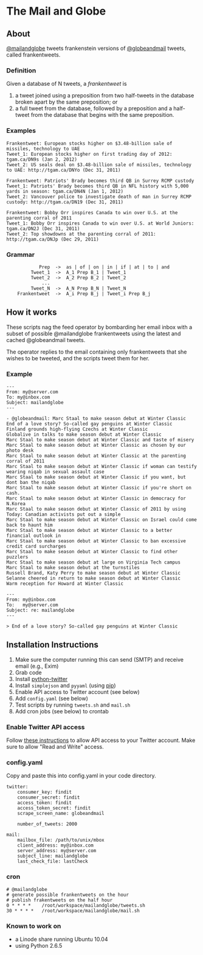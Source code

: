# The Mail and Globe

## About

[@mailandglobe](http://www.twitter.com/mailandglobe) tweets frankenstein versions of [@globeandmail](http://www.twitter.com/globeandmail) tweets, called frankentweets.

### Definition

Given a database of N tweets, a *frankentweet* is

1. a tweet joined using a preposition from two half-tweets in the database broken apart by the same preposition; or
2. a full tweet from the database, followed by a preposition and a half-tweet from the database that begins with the same preposition.

### Examples

    Frankentweet: European stocks higher on $3.48-billion sale of missiles, technology to UAE
    Tweet_1: European stocks higher on first trading day of 2012: tgam.ca/DN9s (Jan 2, 2012)
    Tweet_2: US seals deal on $3.48-billion sale of missiles, technology to UAE: http://tgam.ca/DNYo (Dec 31, 2011)

    Frankentweet: Patriots' Brady becomes third QB in Surrey RCMP custody
    Tweet_1: Patriots' Brady becomes third QB in NFL history with 5,000 yards in season: tgam.ca/DN4N (Jan 1, 2012)
    Tweet_2: Vancouver police to investigate death of man in Surrey RCMP custody: http://tgam.ca/DN19 (Dec 31, 2011)

    Frankentweet: Bobby Orr inspires Canada to win over U.S. at the parenting corral of 2011
    Tweet_1: Bobby Orr inspires Canada to win over U.S. at World Juniors: tgam.ca/DN2J (Dec 31, 2011)
    Tweet_2: Top showdowns at the parenting corral of 2011: http://tgam.ca/DNJp (Dec 29, 2011)

### Grammar

                Prep  ->  as | of | on | in | if | at | to | and
             Tweet_1  ->  A_1 Prep B_1 | Tweet_1
             Tweet_2  ->  A_2 Prep B_2 | Tweet_2
                 ...
             Tweet_N  ->  A_N Prep B_N | Tweet_N
        Frankentweet  ->  A_i Prep B_j | Tweet_i Prep B_j

## How it works

These scripts nag the feed operator by bombarding her email inbox with a subset of possible @mailandglobe frankentweets using the latest and cached @globeandmail tweets.

The operator replies to the email containing only frankentweets that she wishes to be tweeted, and the scripts tweet them for her.

### Example

    ---
    From: my@server.com
    To: my@inbox.com
    Subject: mailandglobe
    ---
    
    - @globeandmail: Marc Staal to make season debut at Winter Classic
    End of a love story? So-called gay penguins at Winter Classic
    Finland grounds high-flying Czechs at Winter Classic
    Globalive in talks to make season debut at Winter Classic
    Marc Staal to make season debut at Winter Classic and taste of misery
    Marc Staal to make season debut at Winter Classic as chosen by our photo desk
    Marc Staal to make season debut at Winter Classic at the parenting corral of 2011
    Marc Staal to make season debut at Winter Classic if woman can testify wearing niqab in sexual assault case
    Marc Staal to make season debut at Winter Classic if you want, but dont ban the niqab
    Marc Staal to make season debut at Winter Classic if you're short on cash.
    Marc Staal to make season debut at Winter Classic in democracy for N.Korea
    Marc Staal to make season debut at Winter Classic of 2011 by using Today: Canadian activists put out a simple
    Marc Staal to make season debut at Winter Classic on Israel could come back to haunt him
    Marc Staal to make season debut at Winter Classic to a better financial outlook in
    Marc Staal to make season debut at Winter Classic to ban excessive credit card surcharges
    Marc Staal to make season debut at Winter Classic to find other puzzlers
    Marc Staal to make season debut at large on Virginia Tech campus
    Marc Staal to make season debut at the turnstiles
    Russell Brand, Katy Perry to make season debut at Winter Classic
    Selanne cheered in return to make season debut at Winter Classic
    Warm reception for Howard at Winter Classic

    ---
    From: my@inbox.com
    To:   my@server.com
    Subject: re: mailandglobe
    ---

    > End of a love story? So-called gay penguins at Winter Classic

## Installation Instructions

1. Make sure the computer running this can send (SMTP) and receive email (e.g., Exim)
2. Grab code
3. Install [python-twitter](http://code.google.com/p/python-twitter/)
4. Install `simplejson` and `pyyaml` (using [pip](http://pypi.python.org/pypi/pip))
5. Enable API access to Twitter account (see below)
6. Add `config.yaml` (see below)
7. Test scripts by running `tweets.sh` and `mail.sh`
8. Add cron jobs (see below) to crontab

### Enable Twitter API access

Follow [these instructions](https://dev.twitter.com/docs/auth/tokens-devtwittercom) to allow API access to your Twitter account. Make sure to allow "Read and Write" access.

### config.yaml

Copy and paste this into config.yaml in your code directory.

    twitter:
        consumer_key: findit
        consumer_secret: findit
        access_token: findit
        access_token_secret: findit
        scrape_screen_name: globeandmail
        
        number_of_tweets: 2000
    
    mail:
        mailbox_file: /path/to/unix/mbox
        client_address: my@inbox.com
        server_address: my@server.com
        subject_line: mailandglobe
        last_check_file: lastCheck

### cron

    # @mailandglobe
    # generate possible frankentweets on the hour
    # publish frakentweets on the half hour
    0 * * * *    /root/workspace/mailandglobe/tweets.sh
    30 * * * *   /root/workspace/mailandglobe/mail.sh

### Known to work on

- a Linode share running Ubuntu 10.04
- using Python 2.6.5

